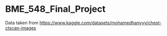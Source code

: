 # BME_548_Final_Project
Data taken from https://www.kaggle.com/datasets/mohamedhanyyy/chest-ctscan-images
